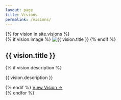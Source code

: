 ```yaml
---
layout: page
title: Visions
permalink: /visions/
---
```


<div class="collection-grid">
{% for vision in site.visions %}
    <div class="collection-item">
        {% if vision.image %}
            <img src="{{ vision.image }}" alt="{{ vision.title }}">
        {% endif %}
        <div class="item-content">
            <h2>{{ vision.title }}</h2>
            {% if vision.description %}
                <p>{{ vision.description }}</p>
            {% endif %}
            <a href="{{ vision.url }}" class="post-link">View Vision →</a>
        </div>
    </div>
{% endfor %}
</div> 